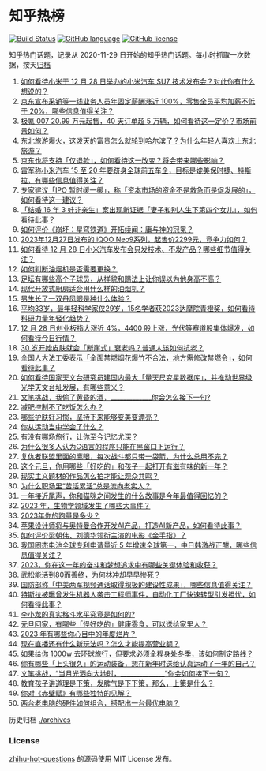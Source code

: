 # 知乎热榜
[![Build Status](https://github.com/ToWeLong/zhihu-hot-questions/workflows/CI/badge.svg)](https://github.com/ToWeLong/zhihu-hot-questions/actions)
[![GitHub language](https://img.shields.io/badge/language-golang-orange.svg)](https://golang.org/)
[![GitHub license](https://img.shields.io/github/license/ToWeLong/zhihu-hot-questions)](https://github.com/ToWeLong/zhihu-hot-questions/blob/main/LICENSE)

知乎热门话题，记录从 2020-11-29 日开始的知乎热门话题。每小时抓取一次数据，按天[归档](./archives)

<!-- BEGIN -->

1. [如何看待小米于 12 月 28 日举办的小米汽车 SU7 技术发布会？对此你有什么想说的？](https://www.zhihu.com/question/637085706)
1. [京东宣布采销等一线业务人员年固定薪酬涨近 100%，零售全员平均加薪不低于 20%，哪些信息值得关注？](https://www.zhihu.com/question/637034163)
1. [极氪 007 20.99 万元起售，40 天订单超 5 万辆，如何看待这一定价？市场前景如何？](https://www.zhihu.com/question/636965469)
1. [东北旅游爆火，这泼天的富贵怎么就轮到哈尔滨了？为什么年轻人喜欢上东北旅游？](https://www.zhihu.com/question/636906023)
1. [京东也将支持「仅退款」，如何看待这一改变？将会带来哪些影响？](https://www.zhihu.com/question/636911518)
1. [雷军称小米汽车 15 至 20 年要跻身全球前五车企，目标是媲美保时捷、特斯拉，有哪些信息值得关注？](https://www.zhihu.com/question/637088933)
1. [专家建议「IPO 暂时缓一缓」，称「资本市场的资金不是救急而是促发展的」，如何看待这一建议？](https://www.zhihu.com/question/636882400)
1. [「结婚 16 年 3 娃非亲生」案出现新证据「妻子和别人生下第四个女儿」，如何看待此事？](https://www.zhihu.com/question/637038853)
1. [如何评价《崩坏：星穹铁道》开拓续闻：庸与神的冠冕？](https://www.zhihu.com/question/636904452)
1. [2023年12月27日发布的 iQOO Neo9系列，起售价2299元，竞争力如何？](https://www.zhihu.com/question/636968734)
1. [如何看待 12 月 28 日小米汽车发布会只发技术、不发产品？哪些细节值得关注？](https://www.zhihu.com/question/636482466)
1. [如何判断油烟机是否需要更换？](https://www.zhihu.com/question/626068285)
1. [足坛有哪些高个子球员，从样貌和踢法上让你误以为他身高不高？](https://www.zhihu.com/question/456522328)
1. [现代开放式厨房适合用什么样的油烟机？](https://www.zhihu.com/question/564187231)
1. [男生长了一双丹凤眼是种什么体验？](https://www.zhihu.com/question/288156407)
1. [平均33岁，最年轻科学家仅29岁，15名学者获2023达摩院青橙奖，如何看待科研力量年轻化趋势？](https://www.zhihu.com/question/637044420)
1. [12 月 28 日创业板指大涨近 4%，4400 股上涨，光伏等赛道股集体爆发，如何看待今日行情？](https://www.zhihu.com/question/637087918)
1. [30 岁开始皮肤就会「断崖式」衰老吗？普通人该如何抗老？](https://www.zhihu.com/question/636136840)
1. [全国人大法工委表示「全面禁燃烟花爆竹不合法，地方需修改禁燃令」，如何看待此事？](https://www.zhihu.com/question/636871926)
1. [如何看待国家天文台研究员建国内最大「量天尺变星数据库」，并推动世界级光学天文台址发展，有哪些意义？](https://www.zhihu.com/question/636963376)
1. [文笔挑战，我偷了黄昏的酒，_____________你会怎么接下一句?](https://www.zhihu.com/question/632236709)
1. [减肥控制不了吃饭怎么办？](https://www.zhihu.com/question/632498269)
1. [哪些护肤好习惯，坚持下来能够变美变漂亮？](https://www.zhihu.com/question/632642119)
1. [你从运动当中学会了什么？](https://www.zhihu.com/question/636516830)
1. [有没有哪场旅行，让你至今记忆尤深？](https://www.zhihu.com/question/636537371)
1. [为什么很多人认为C语言的程序只能在黑窗口下运行？](https://www.zhihu.com/question/636393647)
1. [复仇者联盟里面的鹰眼，每次战斗都只带一袋箭，为什么总用不完？](https://www.zhihu.com/question/30673366)
1. [这个元旦，你用哪些「好吃的」和孩子一起打开有滋有味的新一年？](https://www.zhihu.com/question/634394535)
1. [现实主义题材的作品怎么拍才能让观众共鸣？](https://www.zhihu.com/question/636872215)
1. [为什么职场里“苦活累活”总是流向老实人？](https://www.zhihu.com/question/631151894)
1. [一年接近尾声，你和猫咪之间发生的什么故事是今年最值得回忆的？](https://www.zhihu.com/question/633107238)
1. [2023 年，生物学领域发生了哪些大事件？](https://www.zhihu.com/question/632611027)
1. [2023年你的跑量是多少？](https://www.zhihu.com/question/636722500)
1. [苹果设计师将与奥特曼合作开发AI产品，打造AI新产品，如何看待此事？](https://www.zhihu.com/question/636884117)
1. [如何评价梁朝伟、刘德华领衔主演的电影《金手指》？](https://www.zhihu.com/question/636782033)
1. [我国固态电池全球专利申请量近 5 年增速全球第一，中日韩激战正酣，哪些信息值得关注？](https://www.zhihu.com/question/636915952)
1. [2023，你在这一年的奋斗和梦想追求中有哪些关键体验和收获？](https://www.zhihu.com/question/636713366)
1. [武松能活到80而善终，为何林冲却早早惨死？](https://www.zhihu.com/question/626762269)
1. [国防部称「中美两军视频通话取得积极的建设性成果」，哪些信息值得关注？](https://www.zhihu.com/question/637089174)
1. [特斯拉被曝曾发生机器人袭击工程师事件，自动化工厂快速转型引发担忧，如何看待此事？](https://www.zhihu.com/question/636961318)
1. [李小龙的真实格斗水平究竟是如何的?](https://www.zhihu.com/question/636531123)
1. [元旦回家，有哪些「怪好吃的」健康零食，可以送给家里人？](https://www.zhihu.com/question/634394556)
1. [2023 年有哪些你心目中的年度烂片？](https://www.zhihu.com/question/636451259)
1. [现在直播还有什么新玩法吗？怎么才能提高营业额？](https://www.zhihu.com/question/637030593)
1. [如果给你 1000w 去环球旅行，但要求必须全程身处冬季，该如何制定路线？](https://www.zhihu.com/question/636581784)
1. [你有哪些「上头很久」的运动装备，想在新年时送给认真运动了一年的自己？](https://www.zhihu.com/question/634394582)
1. [文笔挑战，“当月光洒向大地时，______________”你会如何接下一句？](https://www.zhihu.com/question/636899131)
1. [教育孩子讲道理是下策，发脾气是下下策，那么，上策是什么？](https://www.zhihu.com/question/614375621)
1. [你对《赤壁赋》有哪些独特的见解？](https://www.zhihu.com/question/556167933)
1. [两台老电脑的硬件如何组合，搭配出一台最优电脑？](https://www.zhihu.com/question/635721261)

<!-- END -->

历史归档 [./archives](./archives)


### License
[zhihu-hot-questions](https://github.com/towelong/zhihu-hot-questions) 的源码使用 MIT License 发布。